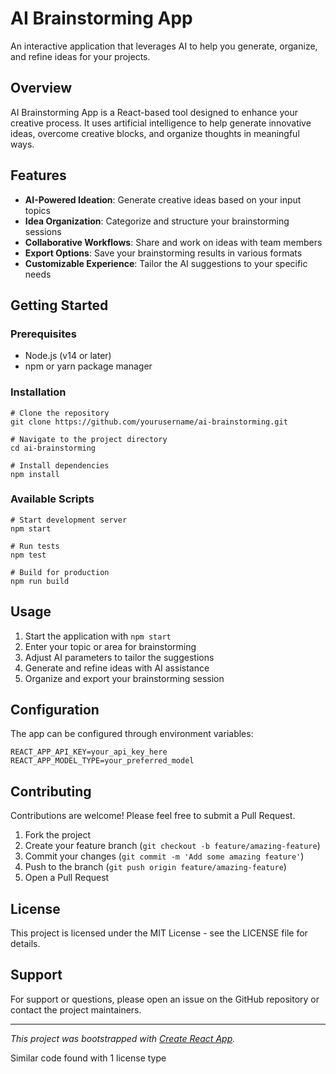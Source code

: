 # AI Brainstorming App

An interactive application that leverages AI to help you generate, organize, and refine ideas for your projects.

## Overview

AI Brainstorming App is a React-based tool designed to enhance your creative process. It uses artificial intelligence to help generate innovative ideas, overcome creative blocks, and organize thoughts in meaningful ways.

## Features

- **AI-Powered Ideation**: Generate creative ideas based on your input topics
- **Idea Organization**: Categorize and structure your brainstorming sessions
- **Collaborative Workflows**: Share and work on ideas with team members
- **Export Options**: Save your brainstorming results in various formats
- **Customizable Experience**: Tailor the AI suggestions to your specific needs

## Getting Started

### Prerequisites

- Node.js (v14 or later)
- npm or yarn package manager

### Installation

```
# Clone the repository
git clone https://github.com/yourusername/ai-brainstorming.git

# Navigate to the project directory
cd ai-brainstorming

# Install dependencies
npm install
```

### Available Scripts

```
# Start development server
npm start

# Run tests
npm test

# Build for production
npm run build
```

## Usage

1. Start the application with `npm start`
2. Enter your topic or area for brainstorming
3. Adjust AI parameters to tailor the suggestions
4. Generate and refine ideas with AI assistance
5. Organize and export your brainstorming session

## Configuration

The app can be configured through environment variables:

```
REACT_APP_API_KEY=your_api_key_here
REACT_APP_MODEL_TYPE=your_preferred_model
```

## Contributing

Contributions are welcome! Please feel free to submit a Pull Request.

1. Fork the project
2. Create your feature branch (`git checkout -b feature/amazing-feature`)
3. Commit your changes (`git commit -m 'Add some amazing feature'`)
4. Push to the branch (`git push origin feature/amazing-feature`)
5. Open a Pull Request

## License

This project is licensed under the MIT License - see the LICENSE file for details.

## Support

For support or questions, please open an issue on the GitHub repository or contact the project maintainers.

---

*This project was bootstrapped with [Create React App](https://github.com/facebook/create-react-app).*

Similar code found with 1 license type